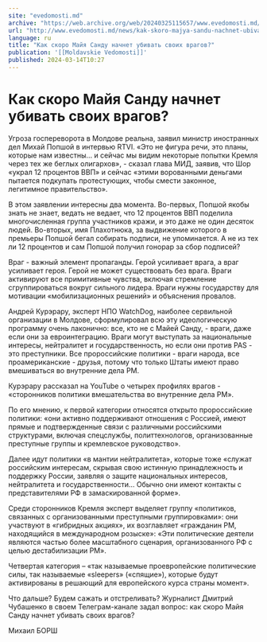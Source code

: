 ```yaml
---
site: "evedomosti.md"
archive: "https://web.archive.org/web/20240325115657/www.evedomosti.md/news/kak-skoro-majya-sandu-nachnet-ubivat-svoih-vragov"
url: "http://www.evedomosti.md/news/kak-skoro-majya-sandu-nachnet-ubivat-svoih-vragov"
language: ru
title: "Как скоро Майя Санду начнет убивать своих врагов?"
publication: '[[Moldavskie Vedomosti]]'
published: 2024-03-14T10:27
---
```


# Как скоро Майя Санду начнет убивать своих врагов?

Угроза госпереворота в Молдове реальна, заявил министр иностранных дел Михай Попшой в интервью RTVI. «Это не фигура речи, это планы, которые нам известны… и сейчас мы видим некоторые попытки Кремля через тех же беглых олигархов», - сказал глава МИД, заявив, что Шор «украл 12 процентов ВВП» и сейчас «этими ворованными деньгами пытается подкупать протестующих, чтобы смести законное, легитимное правительство».

В этом заявлении интересны два момента. Во-первых, Попшой якобы знать не знает, ведать не ведает, что 12 процентов ВВП поделила многочисленная группа участников кражи, и это даже не один десяток людей. Во-вторых, имя Плахотнюка, за выдвижение которого в премьеры Попшой бегал собирать подписи, не упоминается. А не из тех ли 12 процентов и сам Попшой получил гонорар за сбор подписей?

Враг - важный элемент пропаганды. Герой усиливает врага, а враг усиливает героя. Герой не может существовать без врага. Враги активируют все примитивные чувства, включая стремление сгруппироваться вокруг сильного лидера. Враги нужны государству для мотивации «мобилизационных решений» и объяснения провалов.

Андрей Курэрару, эксперт НПО WatchDog, наиболее сервильной организации в Молдове, сформулировал всю эту идеологическую программу очень лаконично: все, кто не с Майей Санду, - враги, даже если они за евроинтеграцию. Враги могут выступать за национальные интересы, нейтралитет и государственность, но если они против PAS - это преступники. Все пророссийские политики - враги народа, все проамериканские - друзья, потому что только Штаты имеют право вмешиваться во внутренние дела РМ.

Курэрару рассказал на YouTube о четырех профилях врагов - «сторонников политики вмешательства во внутренние дела РМ».

По его мнению, к первой категории относятся открыто пророссийские политики: «они активно поддерживают отношения с Россией, имеют прямые и подтвержденные связи с различными российскими структурами, включая спецслужбы, политтехнологов, организованные преступные группы и кремлевское руководство».

Далее идут политики «в мантии нейтралитета», которые тоже «служат российским интересам, скрывая свою истинную принадлежность и поддержку России, заявляя о защите национальных интересов, нейтралитета и государственности… Обычно они имеют контакты с представителями РФ в замаскированной форме».

Среди сторонников Кремля эксперт выделяет группу «политиков, связанных с организованными преступными группировками»: они участвуют в «гибридных акциях», их возглавляет «гражданин РМ, находящийся в международном розыске»: «Эти политические деятели являются частью более масштабного сценария, организованного РФ с целью дестабилизации РМ».

Четвертая категория – «так называемые проевропейские политические силы, так называемые «sleepers» («спящие»), которые будут активированы в решающий для европейского курса страны момент».

Что дальше? Будем сажать и отстреливать? Журналист Дмитрий Чубашенко в своем Телеграм-канале задал вопрос: как скоро Майя Санду начнет убивать своих врагов?

Михаил БОРШ